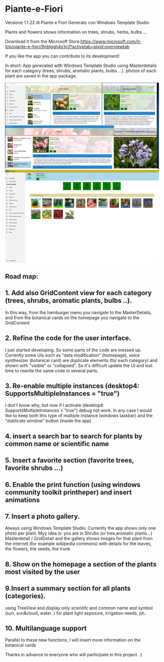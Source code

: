 # Piante-e-Fiori

Versione 1.1.22 di Piante e Fiori
Generato con Windows Template Studio


Plants and flowers shows information on trees, shrubs, herbs, bulbs ...

Download it from the Microsoft Store:https://www.microsoft.com/it-it/p/piante-e-fiori/9nblggh4s1n3?activetab=pivot:overviewtab

If you like the app you can contribute to its development!

In short:
App generated with Windows Template Studio using Masterdetails for each category (trees, shrubs, aromatic plants, bulbs ...).
photos of each plant are saved in the app package.


<img src="StoreAPPIMAGE.jpg" width="600px">

<img src="1.png" width="600px">

## Road map:
## 1. Add also GridContent view for each category (trees, shrubs, aromatic plants, bulbs ..).
In this way, from the hamburger menu you navigate to the MasterDetails, and from the botanical cards on the homepage you navigate to the GridContent

## 2. Refine the code for the user interface.
I just started developing. So some parts of the code are messed up.
Currently some UIs such as "data modification" (homepage), voice synthesizer (botanical card) are duplicate elements (for each category) and shown with "visible" or "collapsed". So it's difficult update the UI and lost time to rewrite the same code in several parts.

## 3. Re-enable multiple instances (desktop4: SupportsMultipleInstances = "true")
I don't know why, but now if I activate (desktop4: SupportsMultipleInstances = "true") debug not work.
In any case I would like to keep both this type of multiple instance (windows taskbar) and the "dublicate window" button (inside the app)

## 4. insert a search bar to search for plants by common name or scientific name

## 5. Insert a favorite section (favorite trees, favorite shrubs ...)

## 6. Enable the print function (using windows community toolkit printheper) and insert animations

## 7. Insert a photo gallery.
Always using Windows Template Studio. Currently the app shows only one photo per plant. Myy idea is: you are in Shrubs (or tree,aromatic plants...)  Masterdetail / GridDetail and the gallery shows images for that plant from the internet (for example wikipedia commons) with details for the leaves, the flowers, the seeds, the trunk

## 8. Show on the homepage a section of the plants most visited by the user

## 9.Insert a summary section for all plants (categories).
using TreeView and display only scientifc and common name and symbol (sun, sun&cloud, water..) for plant light exposure, irrigation needs, ph..

## 10. Multilanguage support

Parallel to these new functions, I will insert more information on the botanical cards

Thanks in advance to everyone who will participate in this project. :)

